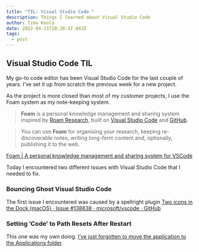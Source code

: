 ```yaml
---
title: "TIL: Visual Studio Code "
description: Things I learned about Visual Studio Code
author: Timo Koola
date: 2022-04-11T20:20:17.843Z
tags:
  - post
---
```

## Visual Studio Code TIL

My go-to code editor has been Visual Studio Code for the last couple of years. I’ve set it up from scratch the previous week for a new project. 

As the project is more closed than most of my customer projects, I use the Foam system as my note-keeping system. 

> **Foam** is a personal knowledge management and sharing system inspired by [Roam Research](https://roamresearch.com/), built on [Visual Studio Code](https://code.visualstudio.com/) and [GitHub](https://github.com/).

> You can use **Foam** for organising your research, keeping re-discoverable notes, writing long-form content and, optionally, publishing it to the web.

[Foam | A personal knowledge management and sharing system for VSCode](https://foambubble.github.io/foam/)

Today I encountered two different issues with Visual Studio Code that I needed to fix.

### Bouncing Ghost Visual Studio Code

The first issue I encountered was  caused by a spellright plugin [Two icons in the Dock (macOS) · Issue #138838 · microsoft/vscode · GitHub](https://github.com/microsoft/vscode/issues/138838#issuecomment-991354259)

### Setting ’Code’ to Path Resets After Restart

This one was my own doing. [I’ve just forgotten to move the application to the Applications folder](https://stackoverflow.com/a/51390852).